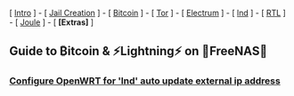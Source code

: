 [ [Intro](README.md) ] - [ [Jail Creation](freenas_1_jail_creation.md) ] - [ [Bitcoin](freenas_2_bitcoin.md) ] - [ [Tor](freenas_3_tor.md) ] - [ [Electrum](freenas_4_electrum.md) ] - [ [lnd](freenas_5_lnd.md) ] - [ [RTL](freenas_6_rtl.md) ] - [ [Joule](freenas_7_joule.md) ] - [ **[Extras]** ]

## Guide to ₿itcoin & ⚡Lightning️⚡ on 🦈FreeNAS🦈

### [Configure OpenWRT for 'lnd' auto update external ip address](https://github.com/seth586/guides/blob/master/OpenWRT/upnp_natpmp.md)
